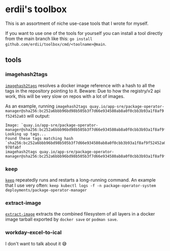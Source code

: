 # erdii's toolbox

This is an assortment of niche use-case tools that I wrote for myself.

If you want to use one of the tools for yourself you can install a tool directly from the main branch like this: `go install github.com/erdii/toolbox/cmd/<toolname>@main`.

## tools

### imagehash2tags

[`imagehash2tags`](./cmd/imagehash2tags) resolves a docker image reference with a hash to all the tags in the repository pointing to it. Beware: Due to how the registry/v2 api work, this will be very slow on repos with a lot of images.

As an example, running `imagehash2tags quay.io/app-sre/package-operator-manager@sha256:bc252a6bbb96bd98b505b3f7d66e934580ab8a0f0cbb3b93a1f8af9f52452a03` will output:
```
Image: `quay.io/app-sre/package-operator-manager@sha256:bc252a6bbb96bd98b505b3f7d66e934580ab8a0f0cbb3b93a1f8af9f52452a03`.
Looking up tags...
Found these tags matching hash `sha256:bc252a6bbb96bd98b505b3f7d66e934580ab8a0f0cbb3b93a1f8af9f52452a03`:
978fabf
imagehash2tags quay.io/app-sre/package-operator-manager@sha256:bc252a6bbb96bd98b505b3f7d66e934580ab8a0f0cbb3b93a1f8af9f52452a03
```

### keep

[`keep`](./cmd/keep) repeatedly runs and restarts a long-running command.
An example that I use very often: `keep kubectl logs -f -n package-operator-system deployments/package-operator-manager`

### extract-image

[`extract-image`](./cmd/extract-image) extracts the combined filesystem of all layers in a docker image tarball exported by `docker save` or `podman save`.

### workday-excel-to-ical

I don't want to talk about it 😅
